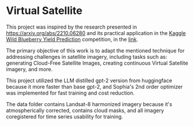 # Virtual Satellite

This project was inspired by the research presented in https://arxiv.org/abs/2210.06280 and its practical application in the 
[Kaggle Wild Blueberry Yield Prediction](https://www.kaggle.com/competitions/playground-series-s3e14) competition, 
in the [link](https://www.kaggle.com/code/inversion/make-synthetic-blueberry-yield-data).

The primary objective of this work is to adapt the mentioned technique for addressing challenges in satellite imagery, including tasks such as: generating Cloud-Free Satellite Images, creating continuous Virtual Satellite imagery, and more.

This project utilized the LLM distilled gpt-2 version from huggingface because it more faster than base gpt-2, and Sophia's 2nd order optimizer was implemented for fast training and cost reduction.

The data folder contains Landsat-8 harmonized imagery because it's atmospherically corrected, contains cloud masks, and all imagery coregistered for time series usability for training.
